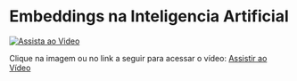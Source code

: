 # Embeddings na Inteligencia Artificial
 
[![Assista ao Video](http://img.youtube.com/vi/ihcZMEoXH7c/0.jpg)](https://youtu.be/ihcZMEoXH7c)

Clique na imagem ou no link a seguir para acessar o vídeo:
[Assistir ao Vídeo](https://youtu.be/ihcZMEoXH7c)
